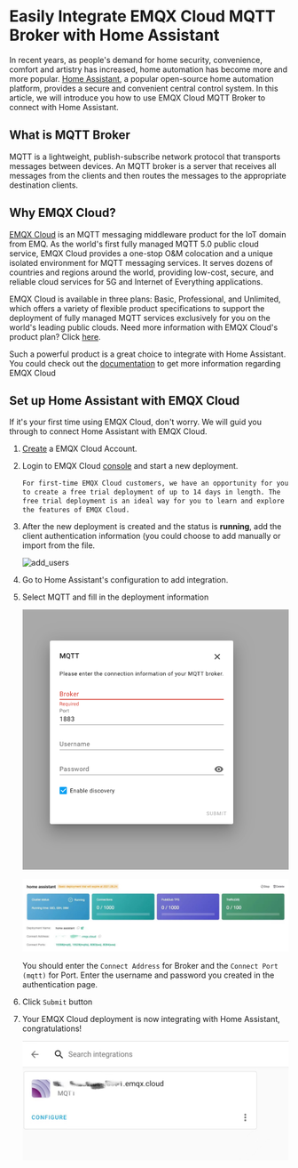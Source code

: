 # Easily Integrate EMQX Cloud MQTT Broker with Home Assistant

In recent years, as people's demand for home security, convenience, comfort and artistry has increased, home automation has become more and more popular. [Home Assistant](https://www.home-assistant.io/), a popular open-source home automation platform, provides a secure and convenient central control system. In this article, we will introduce you how to use EMQX Cloud MQTT Broker to connect with Home Assistant.

## What is MQTT Broker

MQTT is a lightweight, publish-subscribe network protocol that transports messages between devices. An MQTT broker is a server that receives all messages from the clients and then routes the messages to the appropriate destination clients. 

## Why EMQX Cloud?

[EMQX Cloud](https://www.emqx.com/en/cloud) is an MQTT messaging middleware product for the IoT domain from EMQ. As the world's first fully managed MQTT 5.0 public cloud service, EMQX Cloud provides a one-stop O&M colocation and a unique isolated environment for MQTT messaging services. It serves dozens of countries and regions around the world, providing low-cost, secure, and reliable cloud services for 5G and Internet of Everything applications. 

EMQX Cloud is available in three plans: Basic, Professional, and Unlimited, which offers a variety of flexible product specifications to support the deployment of fully managed MQTT services exclusively for you on the world's leading public clouds. Need more information with EMQX Cloud's product plan? Click [here](https://docs.emqx.io/en/cloud/latest/pricing.html).

Such a powerful product is a great choice to integrate with Home Assistant. You could check out the [documentation](https://docs.emqx.io/en/cloud/latest/) to get more information regarding EMQX Cloud

## Set up Home Assistant with EMQX Cloud

If it's your first time using EMQX Cloud, don't worry. We will guid you through to connect Home Assistant with EMQX Cloud.

1. [Create](https://www.emqx.com/en/signup?continue=https://www.emqx.com/cn/cloud) a EMQX Cloud Account.

2. Login to EMQX Cloud [console](https://cloud.emqx.io/console/) and start a new deployment.

   ```tip
   For first-time EMQX Cloud customers, we have an opportunity for you to create a free trial deployment of up to 14 days in length. The free trial deployment is an ideal way for you to learn and explore the features of EMQX Cloud. 
   ```

3. After the new deployment is created and the status is **running**, add the client authentication information (you could choose to add manually or import from the file.  

   ![add_users](https://docs.emqx.io/assets/img/auth.6543e1b4.png)

4. Go to Home Assistant's configuration to add integration.

5. Select MQTT and fill in the deployment information

   ![image-mqtt](./_assets/image-mqtt.png)

   ![image-console](./_assets/image-console.png)

   You should enter the `Connect Address` for Broker and the `Connect Port (mqtt)` for Port. Enter the username and password you created in the authentication page. 

6. Click `Submit` button

7. Your EMQX Cloud deployment is now integrating with Home Assistant, congratulations!

   ![image-integration](./_assets/image-integration.png)